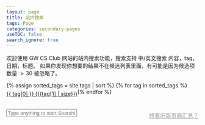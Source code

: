 ```yaml
---
layout: page
title: 站内搜索
tags: Page
categories: secondary-pages
useTOC: false
search_ignore: true
---
```

欢迎使用 GW CS Club 网站的站内搜索功能，搜索支持 中/英文搜索 内容，tag，日期，标题。 如果你发现你想要的结果不在候选列表里面，有可能是因为候选项数量 $> 30$ 被忽略了。

<div style="display: flex; margin-bottom: 2rem; flex-wrap: wrap;">
  {% assign sorted_tags = site.tags | sort %}
  {% for tag in sorted_tags %}
      <a class="tag" href="{{ site.baseurl }}/secondary-pages/2021/01/26/All-Posts.html#{{ tag[0] }}" style="margin-top: 5px">{{ tag[0] }} ({{tag[1] | size}})</a>
  {% endfor %}
</div>


<div id="search-container">
  <input type="text" id="search-input" placeholder="Type anything to start Searching ...">
  <a style="float:right; font-size: 0.9rem; color: #999999; margin-top: 0.4rem;" href="{{ site.baseurl }}/secondary-pages/2021/01/26/All-Posts.html">想看旧版页面汇总？</a>
  <ul class="search-result-box" id="results-container" style="padding: 0 1.26rem 0 1.26rem;"></ul>
</div>

<!-- Script pointing to search-script.js -->
<script src="{{ site.baseurl }}/js/jekyll-search.js" type="text/javascript"></script>
<script src="{{ site.baseurl }}/js/search-style-control.js" type="text/javascript"></script>

<!-- Configuration -->
<script>
SimpleJekyllSearch({
  searchInput: document.getElementById('search-input'),
  resultsContainer: document.getElementById('results-container'),
  json: '/search.json',
  limit: 30,
  debounceTime: 125,
  success: addAnimationDelay,
})
</script>